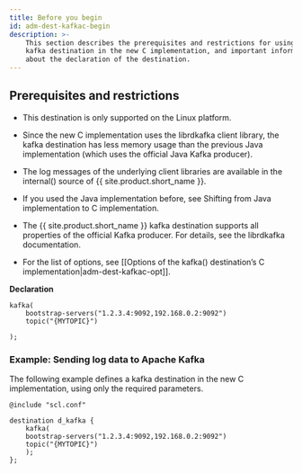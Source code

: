 ```yaml
---
title: Before you begin
id: adm-dest-kafkac-begin
description: >-
    This section describes the prerequisites and restrictions for using the
    kafka destination in the new C implementation, and important information
    about the declaration of the destination.
---
```


## Prerequisites and restrictions

- This destination is only supported on the Linux platform.

- Since the new C implementation uses the librdkafka client library,
    the kafka destination has less memory usage than the previous Java
    implementation (which uses the official Java Kafka producer).

- The log messages of the underlying client libraries are available in
    the internal() source of {{ site.product.short_name }}.

- If you used the Java implementation before, see
    Shifting from Java implementation to C implementation.

- The {{ site.product.short_name }} kafka destination supports all properties of the
    official Kafka producer. For details, see the librdkafka documentation.

- For the list of options, see
    [[Options of the kafka() destination&#8217;s C implementation|adm-dest-kafkac-opt]].

**Declaration**

```config
kafka(
    bootstrap-servers("1.2.3.4:9092,192.168.0.2:9092")
    topic("{MYTOPIC}")

);
```

### Example: Sending log data to Apache Kafka

The following example defines a kafka destination in the new C
implementation, using only the required parameters.

```config
@include "scl.conf"

destination d_kafka {
    kafka(
    bootstrap-servers("1.2.3.4:9092,192.168.0.2:9092")
    topic("{MYTOPIC}")
    );
};
```
